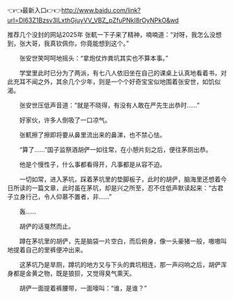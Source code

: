 👈👈最新入口👉👉http://www.baidu.com/link?url=Dl63Z1Bzsv3ILxthGjuyVV_VBZ_pZfuPNkI8rOyNPkO&wd





推荐几个没封的网站2025年
张軏一下子来了精神，喃喃道：“对呀，我怎么没想到，张大哥，我真钦佩你，你竟能想到这个。”

　　张安世笑呵呵地摇头：“拿炮仗炸粪坑其实也不算本事。”

　　学堂里此时已分为了两派，有七八人依旧坐在自己的课桌上认真地看着书，对此充耳不闻之外，其余几个少年，则是一个个好奇宝宝似地围着张安世，如饥似渴。

　　张安世压低声音道：“就是不晓得，有没有人敢在严先生出恭时……”

　　好家伙，许多人倒吸了一口凉气。

　　张軏擦了擦即将要从鼻里流出来的鼻涕，也不禁心怯。

　　“算了……”国子监祭酒胡俨一如往常，在小憩片刻之后，便往茅厕出恭。

　　他是个慢性子，什么事都看得开，凡事都是从容不迫。

　　一切如常，进入茅坑，踩着茅坑里的垫脚板子，此时的胡俨，脑海里还想着今日所读的一篇文章，此时虽在茅坑，却是兴之所至，忍不住低声默读起来：“古君子立身行己，令人仰慕不置者，非……”

　　轰……

　　胡俨的话戛然而止。

　　蹲在茅坑里的胡俨，先是脑袋一片空白，而后俯身，像一头豪猪一般，嗷嗷叫地提着自己的里裤便冲出来。

　　这茅坑乃是旱厕，蹲坑的地方又与下头的粪坑相连，那一声闷响之后，胡俨浑身都是金黄之物，既是狼狈，又觉得臭气熏天。

　　胡俨一面提着裤腰带，一面嚎叫：“谁，是谁？”
